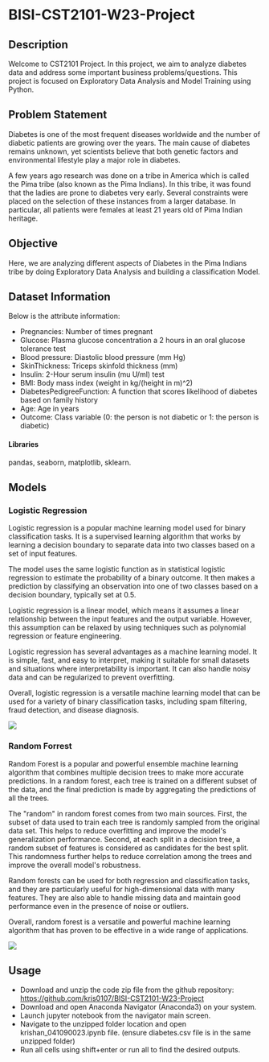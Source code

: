 # BISI-CST2101-W23-Project

## Description

Welcome to CST2101 Project. In this project, we aim to analyze diabetes data and address some important business problems/questions. This project is focused on Exploratory Data Analysis and Model Training using Python.

## Problem Statement

Diabetes is one of the most frequent diseases worldwide and the number of diabetic patients are growing over the years. The main cause of diabetes remains unknown, yet scientists believe that both genetic factors and environmental lifestyle play a major role in diabetes.

A few years ago research was done on a tribe in America which is called the Pima tribe (also known as the Pima Indians). In this tribe, it was found that the ladies are prone to diabetes very early. Several constraints were placed on the selection of these instances from a larger database. In particular, all patients were females at least 21 years old of Pima Indian heritage.

## Objective

Here, we are analyzing different aspects of Diabetes in the Pima Indians tribe by doing Exploratory Data Analysis and building a classification Model.

## Dataset Information

Below is the attribute information:

* Pregnancies: Number of times pregnant
* Glucose: Plasma glucose concentration a 2 hours in an oral glucose tolerance test
* Blood pressure: Diastolic blood pressure (mm Hg)
* SkinThickness: Triceps skinfold thickness (mm)
* Insulin: 2-Hour serum insulin (mu U/ml) test
* BMI: Body mass index (weight in kg/(height in m)^2)
* DiabetesPedigreeFunction: A function that scores likelihood of diabetes based on family history
* Age: Age in years
* Outcome: Class variable (0: the person is not diabetic or 1: the person is diabetic)

#### Libraries

pandas, seaborn, matplotlib, sklearn.

## Models

### Logistic Regression

Logistic regression is a popular machine learning model used for binary classification tasks. It is a supervised learning algorithm that works by learning a decision boundary to separate data into two classes based on a set of input features.

The model uses the same logistic function as in statistical logistic regression to estimate the probability of a binary outcome. It then makes a prediction by classifying an observation into one of two classes based on a decision boundary, typically set at 0.5.

Logistic regression is a linear model, which means it assumes a linear relationship between the input features and the output variable. However, this assumption can be relaxed by using techniques such as polynomial regression or feature engineering.

Logistic regression has several advantages as a machine learning model. It is simple, fast, and easy to interpret, making it suitable for small datasets and situations where interpretability is important. It can also handle noisy data and can be regularized to prevent overfitting.

Overall, logistic regression is a versatile machine learning model that can be used for a variety of binary classification tasks, including spam filtering, fraud detection, and disease diagnosis.


<img src="https://tutorialforbeginner.com/images/tutorial/logistic-regression-in-machine-learning.png">

### Random Forrest

Random Forest is a popular and powerful ensemble machine learning algorithm that combines multiple decision trees to make more accurate predictions. In a random forest, each tree is trained on a different subset of the data, and the final prediction is made by aggregating the predictions of all the trees.

The "random" in random forest comes from two main sources. First, the subset of data used to train each tree is randomly sampled from the original data set. This helps to reduce overfitting and improve the model's generalization performance. Second, at each split in a decision tree, a random subset of features is considered as candidates for the best split. This randomness further helps to reduce correlation among the trees and improve the overall model's robustness.

Random forests can be used for both regression and classification tasks, and they are particularly useful for high-dimensional data with many features. They are also able to handle missing data and maintain good performance even in the presence of noise or outliers.

Overall, random forest is a versatile and powerful machine learning algorithm that has proven to be effective in a wide range of applications.

<img src="https://lh4.googleusercontent.com/ANxp1CRZ8m4UohG8XJpvJusOpP-v-_7JLVwXXCpOAWwxdH2cEq0LRUym6WZgkdJNukBhUjCdBwnVYGm-gqXAn6YIEYM96CUbOHr0JhEAWawyygy5mShAiny3IRcdYmA63sxz26pT">


## Usage

* Download and unzip the code zip file from the github repository: https://github.com/kris0107/BISI-CST2101-W23-Project
* Download and open Anaconda Navigator (Anaconda3) on your system.
* Launch jupyter notebook from the navigator main screen.
* Navigate to the unzipped folder location and open krishan_041090023.ipynb file. (ensure diabetes.csv file is in the same unzipped folder)
* Run all cells using shift+enter or run all to find the desired outputs.
